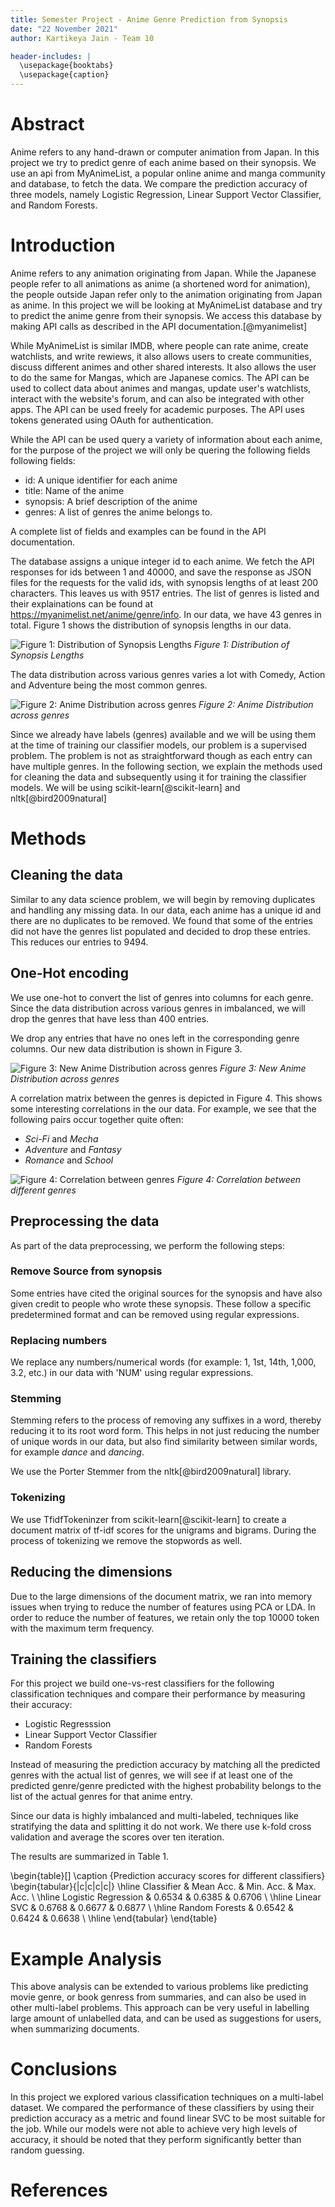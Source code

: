 ```yaml
---
title: Semester Project - Anime Genre Prediction from Synopsis
date: "22 November 2021"
author: Kartikeya Jain - Team 10

header-includes: |
  \usepackage{booktabs}
  \usepackage{caption}
---
```


# Abstract

Anime refers to any hand-drawn or computer animation from Japan. In this project we try to predict genre of each anime based on their synopsis. We use an api from MyAnimeList, a popular online anime and manga community and database, to fetch the data. We compare the prediction accuracy of three models, namely Logistic Regression, Linear Support Vector Classifier, and Random Forests. 

# Introduction

Anime refers to any animation originating from Japan. While the Japanese people refer to all animations as anime (a shortened word for animation), the people outside Japan refer only to the animation originating from Japan as anime. In this project we will be looking at MyAnimeList database and try to predict the anime genre from their synopsis. We access this database by making API calls as described in the API documentation.[@myanimelist]

While MyAnimeList is similar IMDB, where people can rate anime, create watchlists, and write rewiews, it also allows users to create communities, discuss different animes and other shared interests. It also allows the user to do the same for Mangas, which are Japanese comics. The API can be used to collect data about animes and mangas, update user's watchlists, interact with the website's forum, and can also be integrated with other apps. The API can be used freely for academic purposes. The API uses tokens generated using OAuth for authentication.

While the API can be used query a variety of information about each anime, for the purpose of the project we will only be quering the following fields following fields:

* id: A unique identifier for each anime
* title: Name of the anime
* synopsis: A brief description of the anime
* genres: A list of genres the anime belongs to.

A complete list of fields and examples can be found in the API documentation.

The database assigns a unique integer id to each anime. We fetch the API responses for ids between 1 and 40000, and save the response as JSON files for the requests for the valid ids, with synopsis lengths of at least 200 characters. This leaves us with 9517 entries. The list of genres is listed and their explainations can be found at https://myanimelist.net/anime/genre/info. In our data, we have 43 genres in total. Figure 1 shows the distribution of synopsis lengths in our data.

![Figure 1: Distribution of Synopsis Lengths](../synopsis_length.png)
*Figure 1: Distribution of Synopsis Lengths*

The data distribution across various genres varies a lot with Comedy, Action and Adventure being the most common genres.

![Figure 2: Anime Distribution across genres](../anime_count.png)
*Figure 2: Anime Distribution across genres*

Since we already have labels (genres) available and we will be using them at the time of training our classifier models, our problem is a supervised problem. The problem is not as straightforward though as each entry can have multiple genres. In the following section, we explain the methods used for cleaning the data and subsequently using it for training the classifier models. We will be using scikit-learn[@scikit-learn] and nltk[@bird2009natural]

# Methods

## Cleaning the data

Similar to any data science problem, we will begin by removing duplicates and handling any missing data. In our data, each anime has a unique id and there are no duplicates to be removed. We found that some of the entries did not have the genres list populated and decided to drop these entries. This reduces our entries to 9494.

## One-Hot encoding

We use one-hot to convert the list of genres into columns for each genre. Since the data distribution across various genres in imbalanced, we will drop the genres that have less than 400 entries.

We drop any entries that have no ones left in the corresponding genre columns. Our new data distribution is shown in Figure 3.

![Figure 3: New Anime Distribution across genres](../new_anime_count.png)
*Figure 3: New Anime Distribution across genres*

A correlation matrix between the genres is depicted in Figure 4. This shows some interesting correlations in the our data. For example, we see that the following pairs occur together quite often:

* *Sci-Fi* and *Mecha*
* *Adventure* and *Fantasy*
* *Romance* and *School*

![Figure 4: Correlation between genres](../genre_correlation.png)
*Figure 4: Correlation between different genres*

## Preprocessing the data

As part of the data preprocessing, we perform the following steps:

### Remove Source from synopsis

  Some entries have cited the original sources for the synopsis and have also given credit to people who wrote these synopsis. These follow a specific predetermined format and can be removed using regular expressions.

### Replacing numbers

  We replace any numbers/numerical words (for example: 1, 1st, 14th,  1,000, 3.2, etc.) in our data with 'NUM' using regular expressions.

### Stemming

  Stemming refers to the process of removing any suffixes in a word, thereby reducing it to its root word form. This helps in not just reducing the number of unique words in our data, but also find similarity between similar words, for example *dance* and *dancing*.

  We use the Porter Stemmer from the nltk[@bird2009natural] library.

### Tokenizing

  We use TfidfTokeninzer from scikit-learn[@scikit-learn] to create a document matrix of tf-idf scores for the unigrams and bigrams. During the process of tokenizing we remove the stopwords as well.
  
## Reducing the dimensions

Due to the large dimensions of the document matrix, we ran into memory issues when trying to reduce the number of features using PCA or LDA. In order to reduce the number of features, we retain only the top 10000 token with the maximum term frequency.

## Training the classifiers

For this project we build one-vs-rest classifiers for the following classification techniques and compare their performance by measuring their accuracy:

* Logistic Regresssion
* Linear Support Vector Classifier
* Random Forests

Instead of measuring the prediction accuracy by matching all the predicted genres with the actual list of genres, we will see if at least one of the predicted genre/genre predicted with the highest probability belongs to the list of the actual genres for that anime entry.

Since our data is highly imbalanced and multi-labeled, techniques like stratifying the data and splitting it do not work. We there use k-fold cross validation and average the scores over ten iteration.

The results are summarized in Table 1.

\begin{table}[]
\caption {Prediction accuracy scores for different classifiers}
\begin{tabular}{|c|c|c|c|}
\hline
Classifier          & Mean Acc. & Min. Acc. & Max. Acc. \\ \hline
Logistic Regression & 0.6534    & 0.6385    & 0.6706    \\ \hline
Linear SVC          & 0.6768    & 0.6677    & 0.6877    \\ \hline
Random Forests      & 0.6542    & 0.6424    & 0.6638    \\ \hline
\end{tabular}
\end{table}

# Example Analysis

This above analysis can be extended to various problems like predicting movie genre, or book genress from summaries, and can also be used in other multi-label problems. This approach can be very useful in labelling large amount of unlabelled data, and can be used as suggestions for users, when summarizing documents.

# Conclusions

In this project we explored various classification techniques on a multi-label dataset. We compared the performance of these classifiers by using their prediction accuracy as a metric and found linear SVC to be most suitable for the job. While our models were not able to achieve very high levels of accuracy, it should be noted that they perform significantly better than random guessing.

# References

